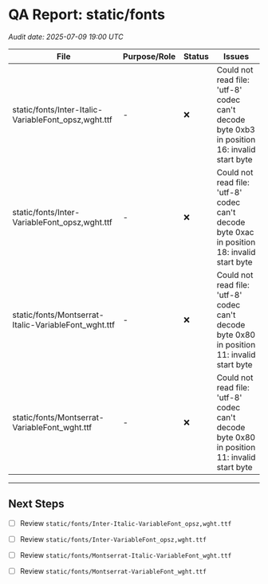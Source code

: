 # QA Report: static/fonts
_Audit date: 2025-07-09 19:00 UTC_

| File | Purpose/Role | Status | Issues |
|------|--------------|--------|--------|
| static/fonts/Inter-Italic-VariableFont_opsz,wght.ttf | - | ❌ | Could not read file: 'utf-8' codec can't decode byte 0xb3 in position 16: invalid start byte |
| static/fonts/Inter-VariableFont_opsz,wght.ttf | - | ❌ | Could not read file: 'utf-8' codec can't decode byte 0xac in position 18: invalid start byte |
| static/fonts/Montserrat-Italic-VariableFont_wght.ttf | - | ❌ | Could not read file: 'utf-8' codec can't decode byte 0x80 in position 11: invalid start byte |
| static/fonts/Montserrat-VariableFont_wght.ttf | - | ❌ | Could not read file: 'utf-8' codec can't decode byte 0x80 in position 11: invalid start byte |

---
## Next Steps
- [ ] Review `static/fonts/Inter-Italic-VariableFont_opsz,wght.ttf`
- [ ] Review `static/fonts/Inter-VariableFont_opsz,wght.ttf`
- [ ] Review `static/fonts/Montserrat-Italic-VariableFont_wght.ttf`
- [ ] Review `static/fonts/Montserrat-VariableFont_wght.ttf`

